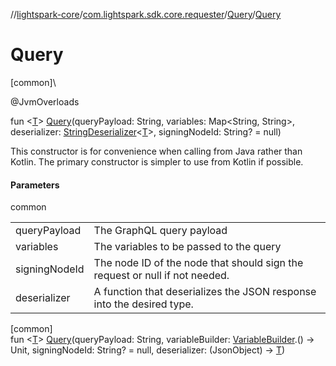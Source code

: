 //[lightspark-core](../../../index.md)/[com.lightspark.sdk.core.requester](../index.md)/[Query](index.md)/[Query](-query.md)

# Query

[common]\

@JvmOverloads

fun &lt;[T](index.md)&gt; [Query](-query.md)(queryPayload: String, variables: Map&lt;String, String&gt;, deserializer: [StringDeserializer](../-string-deserializer/index.md)&lt;[T](index.md)&gt;, signingNodeId: String? = null)

This constructor is for convenience when calling from Java rather than Kotlin. The primary constructor is simpler to use from Kotlin if possible.

#### Parameters

common

| | |
|---|---|
| queryPayload | The GraphQL query payload |
| variables | The variables to be passed to the query |
| signingNodeId | The node ID of the node that should sign the request or null if not needed. |
| deserializer | A function that deserializes the JSON response into the desired type. |

[common]\
fun &lt;[T](index.md)&gt; [Query](-query.md)(queryPayload: String, variableBuilder: [VariableBuilder](../-variable-builder/index.md).() -&gt; Unit, signingNodeId: String? = null, deserializer: (JsonObject) -&gt; [T](index.md))
